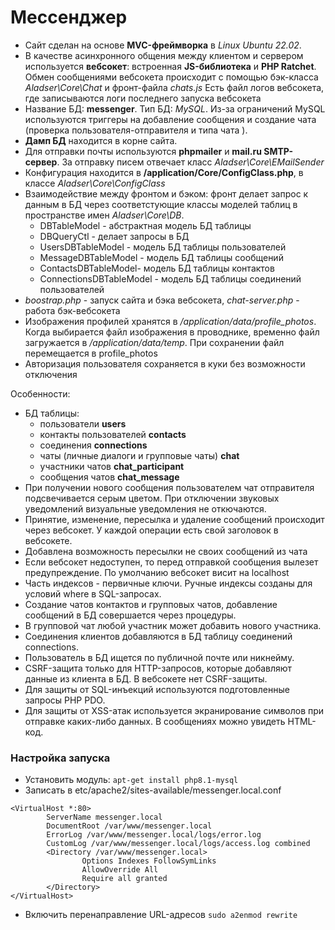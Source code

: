 # Мессенджер

* Сайт сделан на основе **MVC-фреймворка** в *Linux Ubuntu 22.02*.
* В качестве асинхронного общения между клиентом и сервером используется **вебсокет**: встроенная **JS-библиотека** и **PHP Ratchet**.
Обмен сообщениями вебсокета происходит с помощью бэк-класса *Aladser\Core\Chat* и фронт-файла *chats.js*
Есть файл логов вебсокета, где записываются логи последнего запуска вебсокета
* Название БД: **messenger**. Тип БД: *MySQL*. Из-за ограничений MySQL используются триггеры на добавление сообщения и создание чата (проверка пользователя-отправителя и типа чата ). 
* **Дамп БД** находится в корне сайта.
* Для отправки почты используются **phpmailer** и **mail.ru SMTP-сервер**. За отправку писем отвечает класс *Aladser\Core\EMailSender*
* Конфигурация находится в **/application/Core/ConfigClass.php**, в классе *Aladser\Core\ConfigClass*
* Взаимодействие между фронтом и бэком: фронт делает запрос к данным в БД через соответстующие классы моделей таблиц в пространстве имен *Aladser\Core\DB*.
  + DBTableModel - абстрактная модель БД таблицы
  + DBQueryCtl - делает запросы в БД
  + UsersDBTableModel - модель БД таблицы пользователей
  + MessageDBTableModel - модель БД таблицы сообщений
  + ContactsDBTableModel- модель БД таблицы контактов
  + ConnectionsDBTableModel - модель БД таблицы соединений пользователей
* *boostrap.php* - запуск сайта и бэка вебсокета, *chat-server.php* - работа бэк-вебсокета
* Изображения профилей хранятся в */application/data/profile_photos*. Когда выбирается файл изображения в проводнике, временно файл загружается в */application/data/temp*. При сохранении
  файл перемещается в profile_photos
* Авторизация пользователя сохраняется в куки без возможности отключения

Особенности:
* БД таблицы:
  + пользователи **users**
  + контакты пользователей **contacts**
  + соединения **connections**
  + чаты (личные диалоги и групповые чаты) **chat**
  + участники чатов **chat_participant**
  + сообщения чатов **chat_message**
* При получении нового сообщения пользователем чат отправителя подсвечивается серым цветом. При отключении звуковых уведомлений визуальные уведомления не откючаются.
* Принятие, изменение, пересылка и удаление сообщений происходит через вебсокет. У каждой операции есть свой заголовок в вебсокете.
* Добавлена возможность пересылки не своих сообщений из чата
* Если вебсокет недоступен, то перед отправкой сообщения вылезет предупреждение. По умолчанию вебсокет висит на localhost
* Часть индексов - первичные ключи. Ручные индексы созданы для условий where в SQL-запросах.
* Создание чатов контактов и групповых чатов, добавление сообщений в БД совершается через процедуры.
* В групповой чат любой участник может добавить нового участника.
* Соединения клиентов добавляются в БД таблицу соединений connections.
* Пользователь в БД ищется по публичной почте или никнейму.
* CSRF-защита только для HTTP-запросов, которые добавляют данные из клиента в БД. В вебсокете нет CSRF-защиты.
* Для защиты от SQL-инъекций используются подготовленные запросы PHP PDO.
* Для защиты от XSS-атак используется экранирование символов при отправке каких-либо данных. В сообщениях можно увидеть HTML-код.

### Настройка запуска

* Установить модуль:
``apt-get install php8.1-mysql``
* Записать в etc/apache2/sites-available/messenger.local.conf

```
<VirtualHost *:80>
        ServerName messenger.local
        DocumentRoot /var/www/messenger.local
        ErrorLog /var/www/messenger.local/logs/error.log
        CustomLog /var/www/messenger.local/logs/access.log combined
        <Directory /var/www/messenger.local>    
                Options Indexes FollowSymLinks               
                AllowOverride All               
                Require all granted    
        </Directory>      
</VirtualHost>
```
* Включить перенаправление URL-адресов
``sudo a2enmod rewrite``
